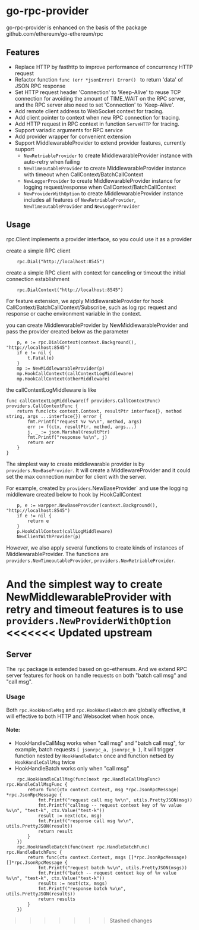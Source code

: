 go-rpc-provider
===========
go-rpc-provider is enhanced on the basis of the package github.com/ethereum/go-ethereum/rpc

Features
-----------
-   Replace HTTP by fasthttp to improve performance of concurrency HTTP request
-   Refactor function `func (err *jsonError) Error() ` to return 'data' of JSON RPC response
-   Set HTTP request header 'Connection' to 'Keep-Alive' to reuse TCP connection for avoiding the amount of TIME_WAIT on the RPC server, and the RPC server also need to set 'Connection' to 'Keep-Alive'.
-   Add remote client address to WebSocket context for tracing.
-   Add client pointer to context when new RPC connection for tracing.
-   Add HTTP request in RPC context in function `ServeHTTP` for tracing.
-   Support variadic arguments for RPC service
-   Add provider wrapper for convenient extension
-   Support MiddlewarableProvider to extend provider features, currently support 
    -   `NewRetriableProvider` to create MiddlewarableProvider instance with auto-retry when failing
    -   `NewTimeoutableProvider` to create MiddlewarableProvider instance with timeout when CallContext/BatchCallContext
    -   `NewLoggerProvider` to create MiddlewarableProvider instance for logging request/response when CallContext/BatchCallContext
    -   `NewProviderWithOption` to create MiddlewarableProvider instance includes all features of `NewRetriableProvider`, `NewTimeoutableProvider` and `NewLoggerProvider`


Usage
-----------
rpc.Client implements a provider interface, so you could use it as a provider

create a simple RPC client
```golang
	rpc.Dial("http://localhost:8545")
```
create a simple RPC client with context for canceling or timeout the initial connection establishment
```golang
	rpc.DialContext("http://localhost:8545")
```

For feature extension, we apply MiddlewarableProvider for hook CallContext/BatchCallContext/Subscribe, such as log rpc request and response or cache environment variable in the context.

you can create MiddlewarableProvider by NewMiddlewarableProvider and pass the provider created below as the parameter

```golang
	p, e := rpc.DialContext(context.Background(), "http://localhost:8545")
	if e != nil {
		t.Fatal(e)
	}
	mp := NewMiddlewarableProvider(p)
	mp.HookCallContext(callContextLogMiddleware)
	mp.HookCallContext(otherMiddleware)
```

the callContextLogMiddleware is like
```golang
func callContextLogMiddleware(f providers.CallContextFunc) providers.CallContextFunc {
	return func(ctx context.Context, resultPtr interface{}, method string, args ...interface{}) error {
		fmt.Printf("request %v %v\n", method, args)
		err := f(ctx, resultPtr, method, args...)
		j, _ := json.Marshal(resultPtr)
		fmt.Printf("response %s\n", j)
		return err
	}
}
```

The simplest way to create middlewarable provider is by `providers.NewBaseProvider`.  It will create a MiddlewareProvider and it could set the max connection number for client with the server.

For example, created by `providers`.NewBaseProvider` and use the logging middleware created below to hook by HookCallContext
```golang
	p, e := warpper.NewBaseProvider(context.Background(), "http://localhost:8545")
	if e != nil {
		return e
	}
	p.HookCallContext(callLogMiddleware)
	NewClientWithProvider(p)
```

However, we also apply several functions to create kinds of instances of MiddlewarableProvider. 
The functions are `providers.NewTimeoutableProvider`, `providers.NewRetriableProvider`. 

And the simplest way to create NewMiddlewarableProvider with retry and timeout features is to use `providers.NewProviderWithOption`
<<<<<<< Updated upstream
=======


Server
----------

The `rpc` package is extended based on go-ethereum. And we extend RPC server features for hook on handle requests on both "batch call msg" and "call msg".

### Usage

Both `rpc.HookHandleMsg` and `rpc.HookHandleBatch` are globally effective, it will effective to both HTTP and Websocket when hook once.

#### Note:
- HookHandleCallMsg works when "call msg" and "batch call msg", for example, batch requests `[ jsonrpc_a, jsonrpc_b ]`, it will trigger function nested by `HookHandleBatch` once and function netsed by `HookHandleCallMsg` twice
- HookHandleBatch works only when "call msg"

```golang
	rpc.HookHandleCallMsg(func(next rpc.HandleCallMsgFunc) rpc.HandleCallMsgFunc {
		return func(ctx context.Context, msg *rpc.JsonRpcMessage) *rpc.JsonRpcMessage {
			fmt.Printf("request call msg %v\n", utils.PrettyJSON(msg))
			fmt.Printf("callmsg -- request context key of %v value %v\n", "test-k", ctx.Value("test-k"))
			result := next(ctx, msg)
			fmt.Printf("response call msg %v\n", utils.PrettyJSON(result))
			return result
		}
	})
	rpc.HookHandleBatch(func(next rpc.HandleBatchFunc) rpc.HandleBatchFunc {
		return func(ctx context.Context, msgs []*rpc.JsonRpcMessage) []*rpc.JsonRpcMessage {
			fmt.Printf("request batch %v\n", utils.PrettyJSON(msgs))
			fmt.Printf("batch -- request context key of %v value %v\n", "test-k", ctx.Value("test-k"))
			results := next(ctx, msgs)
			fmt.Printf("response batch %v\n", utils.PrettyJSON(results))
			return results
		}
	})
```
>>>>>>> Stashed changes
